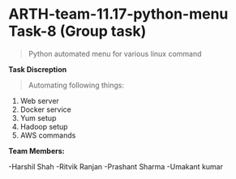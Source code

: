 # ARTH-team-11.17-python-menu Task-8 (Group task)
>Python automated menu for various linux command

**Task Discreption**
>Automating following things:
1. Web server 
2. Docker service
3. Yum setup
4. Hadoop setup
5. AWS commands

**Team Members:** 

-Harshil Shah
-Ritvik Ranjan
-Prashant Sharma
-Umakant kumar
 
